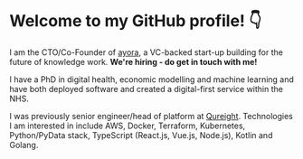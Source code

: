 # Welcome to my GitHub profile! 👇

I am the CTO/Co-Founder of [ayora](https://ayora.ai), a VC-backed start-up building for the future of knowledge work. **We're hiring - do get in touch with me!**

I have a PhD in digital health, economic modelling and machine learning and have both deployed software and created a digital-first service within the NHS. 

I was previously senior engineer/head of platform at [Qureight](https://qureight.com). Technologies I am interested in include AWS, Docker, Terraform, Kubernetes, Python/PyData stack, TypeScript (React.js, Vue.js, Node.js), Kotlin and Golang.
